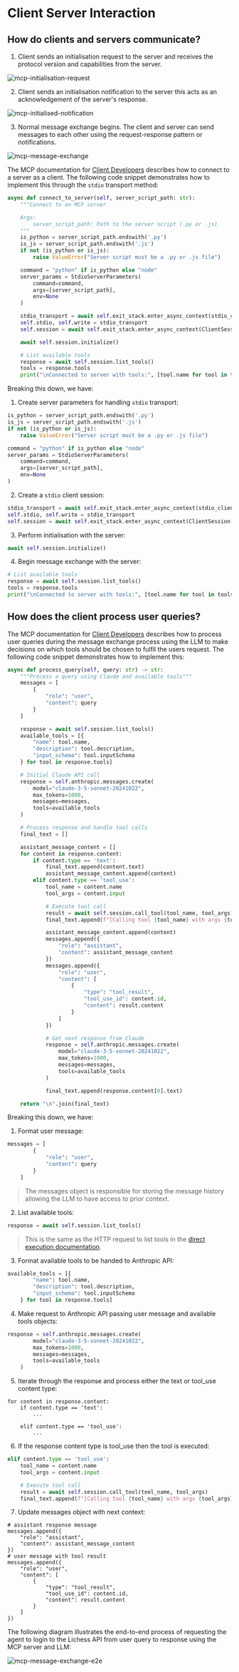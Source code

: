# Client Server Interaction

## How do clients and servers communicate?

1. Client sends an initialisation request to the server and receives the protocol version and capabilities from the server.

![mcp-initialisation-request](imgs/mcp-initialisation-request.png)

2. Client sends an initialisation notification to the server this acts as an acknowledgement of the server's response.

![mcp-initialised-notification](imgs/mcp-initialised-notification.png)

3. Normal message exchange begins. The client and server can send messages to each other using the request-response pattern or notifications.

![mcp-message-exchange](imgs/mcp-message-exchange.png)

The MCP documentation for [Client Developers](https://modelcontextprotocol.io/quickstart/client) describes how to connect to a server as a client. The following code snippet demonstrates how to implement this through the `stdio` transport method:

```python
async def connect_to_server(self, server_script_path: str):
    """Connect to an MCP server

    Args:
        server_script_path: Path to the server script (.py or .js)
    """
    is_python = server_script_path.endswith('.py')
    is_js = server_script_path.endswith('.js')
    if not (is_python or is_js):
        raise ValueError("Server script must be a .py or .js file")

    command = "python" if is_python else "node"
    server_params = StdioServerParameters(
        command=command,
        args=[server_script_path],
        env=None
    )

    stdio_transport = await self.exit_stack.enter_async_context(stdio_client(server_params))
    self.stdio, self.write = stdio_transport
    self.session = await self.exit_stack.enter_async_context(ClientSession(self.stdio, self.write))

    await self.session.initialize()

    # List available tools
    response = await self.session.list_tools()
    tools = response.tools
    print("\nConnected to server with tools:", [tool.name for tool in tools])
```

Breaking this down, we have:

1. Create server parameters for handling `stdio` transport:

```python
is_python = server_script_path.endswith('.py')
is_js = server_script_path.endswith('.js')
if not (is_python or is_js):
    raise ValueError("Server script must be a .py or .js file")

command = "python" if is_python else "node"
server_params = StdioServerParameters(
    command=command,
    args=[server_script_path],
    env=None
)
```

2. Create a `stdio` client session:

```python
stdio_transport = await self.exit_stack.enter_async_context(stdio_client(server_params))
self.stdio, self.write = stdio_transport
self.session = await self.exit_stack.enter_async_context(ClientSession(self.stdio, self.write))
```

3. Perform initialisation with the server:

```python
await self.session.initialize()
```

4. Begin message exchange with the server:

```python
# List available tools
response = await self.session.list_tools()
tools = response.tools
print("\nConnected to server with tools:", [tool.name for tool in tools])
```

## How does the client process user queries?

The MCP documentation for [Client Developers](https://modelcontextprotocol.io/quickstart/client) describes how to process user queries during the message exchange process using the LLM to make decisions on which tools should be chosen to fulfil the users request. The following code snippet demonstrates how to implement this:

```python
async def process_query(self, query: str) -> str:
    """Process a query using Claude and available tools"""
    messages = [
        {
            "role": "user",
            "content": query
        }
    ]

    response = await self.session.list_tools()
    available_tools = [{
        "name": tool.name,
        "description": tool.description,
        "input_schema": tool.inputSchema
    } for tool in response.tools]

    # Initial Claude API call
    response = self.anthropic.messages.create(
        model="claude-3-5-sonnet-20241022",
        max_tokens=1000,
        messages=messages,
        tools=available_tools
    )

    # Process response and handle tool calls
    final_text = []

    assistant_message_content = []
    for content in response.content:
        if content.type == 'text':
            final_text.append(content.text)
            assistant_message_content.append(content)
        elif content.type == 'tool_use':
            tool_name = content.name
            tool_args = content.input

            # Execute tool call
            result = await self.session.call_tool(tool_name, tool_args)
            final_text.append(f"[Calling tool {tool_name} with args {tool_args}]")

            assistant_message_content.append(content)
            messages.append({
                "role": "assistant",
                "content": assistant_message_content
            })
            messages.append({
                "role": "user",
                "content": [
                    {
                        "type": "tool_result",
                        "tool_use_id": content.id,
                        "content": result.content
                    }
                ]
            })

            # Get next response from Claude
            response = self.anthropic.messages.create(
                model="claude-3-5-sonnet-20241022",
                max_tokens=1000,
                messages=messages,
                tools=available_tools
            )

            final_text.append(response.content[0].text)

    return "\n".join(final_text)
```

Breaking this down, we have:

1. Format user message:
```python
messages = [
        {
            "role": "user",
            "content": query
        }
    ]
```
> The messages object is responsible for storing the message history allowing the LLM to have access to prior context.

2. List available tools:
```python
response = await self.session.list_tools()
```
> This is the same as the HTTP request to list tools in the [direct execution documentation](direct_execution.md).

3. Format available tools to be handed to Anthropic API:
```python
available_tools = [{
        "name": tool.name,
        "description": tool.description,
        "input_schema": tool.inputSchema
    } for tool in response.tools]
```

4. Make request to Anthropic API passing user message and available tools objects:

```python
response = self.anthropic.messages.create(
        model="claude-3-5-sonnet-20241022",
        max_tokens=1000,
        messages=messages,
        tools=available_tools
    )
```

5. Iterate through the response and process either the text or tool_use content type:
```
for content in response.content:
    if content.type == 'text':
        ...

    elif content.type == 'tool_use':
        ...
```
6. If the response content type is tool_use then the tool is executed:
```python
elif content.type == 'tool_use':
    tool_name = content.name
    tool_args = content.input

    # Execute tool call
    result = await self.session.call_tool(tool_name, tool_args)
    final_text.append(f"[Calling tool {tool_name} with args {tool_args}]")
```

7. Update messages object with next context:
```
# assistant response message
messages.append({
    "role": "assistant",
    "content": assistant_message_content
})
# user message with tool result
messages.append({
    "role": "user",
    "content": [
        {
            "type": "tool_result",
            "tool_use_id": content.id,
            "content": result.content
        }
    ]
})
```

The following diagram illustrates the end-to-end process of requesting the agent to login to the Lichess API from user query to response using the MCP server and LLM:

![mcp-message-exchange-e2e](imgs/mcp-message-exchange-e2e.png)
